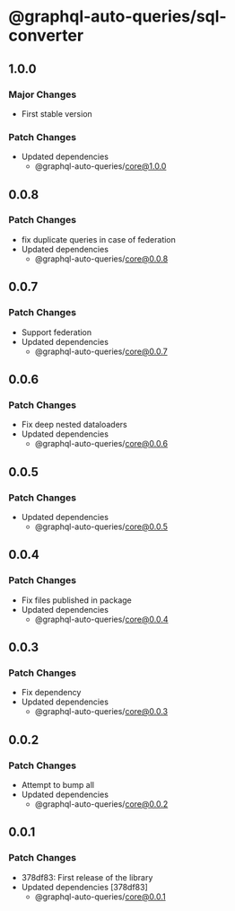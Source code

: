 # @graphql-auto-queries/sql-converter

## 1.0.0

### Major Changes

- First stable version

### Patch Changes

- Updated dependencies
  - @graphql-auto-queries/core@1.0.0

## 0.0.8

### Patch Changes

- fix duplicate queries in case of federation
- Updated dependencies
  - @graphql-auto-queries/core@0.0.8

## 0.0.7

### Patch Changes

- Support federation
- Updated dependencies
  - @graphql-auto-queries/core@0.0.7

## 0.0.6

### Patch Changes

- Fix deep nested dataloaders
- Updated dependencies
  - @graphql-auto-queries/core@0.0.6

## 0.0.5

### Patch Changes

- Updated dependencies
  - @graphql-auto-queries/core@0.0.5

## 0.0.4

### Patch Changes

- Fix files published in package
- Updated dependencies
  - @graphql-auto-queries/core@0.0.4

## 0.0.3

### Patch Changes

- Fix dependency
- Updated dependencies
  - @graphql-auto-queries/core@0.0.3

## 0.0.2

### Patch Changes

- Attempt to bump all
- Updated dependencies
  - @graphql-auto-queries/core@0.0.2

## 0.0.1

### Patch Changes

- 378df83: First release of the library
- Updated dependencies [378df83]
  - @graphql-auto-queries/core@0.0.1
